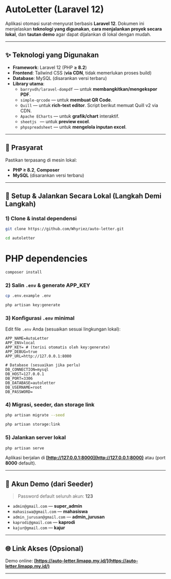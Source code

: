 # AutoLetter (Laravel 12)

Aplikasi otomasi surat-menyurat berbasis **Laravel 12**. Dokumen ini menjelaskan **teknologi yang digunakan**, **cara menjalankan proyek secara lokal**, dan **tautan demo** agar dapat dijalankan di lokal dengan mudah.

---

## ✨ Teknologi yang Digunakan
- **Framework**: Laravel 12 (PHP **≥ 8.2**)
- **Frontend**: Tailwind CSS (**via CDN**, tidak memerlukan proses build)
- **Database**: MySQL (disarankan versi terbaru)
- **Library utama**:
  - `barryvdh/laravel-dompdf` — untuk **membangkitkan/mengekspor PDF**.
  - `simple-qrcode` — untuk **membuat QR Code**.
  - `Quill` — untuk **rich-text editor**. Script berikut memuat Quill v2 via CDN.
  - `Apache ECharts` — untuk **grafik/chart** interaktif.
  - `sheetjs ` — untuk **preview excel**.
  - `phpspreadsheet` — untuk **mengelola inputan excel**.

---

## 🧩 Prasyarat
Pastikan terpasang di mesin lokal:
- **PHP ≥ 8.2**, **Composer**
- **MySQL** (disarankan versi terbaru)

---

## 🚀 Setup & Jalankan Secara Lokal (Langkah Demi Langkah)

### 1) Clone & instal dependensi
```bash
git clone https://github.com/Whyriez/auto-letter.git
```

```bash
cd autoletter
```
# PHP dependencies
```bash
composer install
```
### 2) Salin `.env` & generate APP_KEY
```bash
cp .env.example .env
````

```bash
php artisan key:generate
```

### 3) Konfigurasi `.env` minimal
Edit file `.env` Anda (sesuaikan sesuai lingkungan lokal):

~~~env
APP_NAME=AutoLetter
APP_ENV=local
APP_KEY= # (terisi otomatis oleh key:generate)
APP_DEBUG=true
APP_URL=http://127.0.0.1:8000

# Database (sesuaikan jika perlu)
DB_CONNECTION=mysql
DB_HOST=127.0.0.1
DB_PORT=3306
DB_DATABASE=autoletter
DB_USERNAME=root
DB_PASSWORD=
~~~

### 4) Migrasi, seeder, dan storage link

```bash
php artisan migrate --seed
```

```bash
php artisan storage:link
```

### 5) Jalankan server lokal

```bash
php artisan serve
```

Aplikasi berjalan di **[http://127.0.0.1:8000](http://127.0.0.1:8000)** atau (port **8000** default).

---

## 🔑 Akun Demo (dari Seeder)

> Password default seluruh akun: **123**

* `admin@gmail.com` — **super\_admin**
* `mahasiswa@gmail.com` — **mahasiswa**
* `admin_jurusan@gmail.com` — **admin\_jurusan**
* `kaprodi@gmail.com` — **kaprodi**
* `kajur@gmail.com` — **kajur**

---

## 🌐 Link Akses (Opsional)

Demo online: **[https://auto-letter.limapp.my.id/](https://auto-letter.limapp.my.id/)**

---


